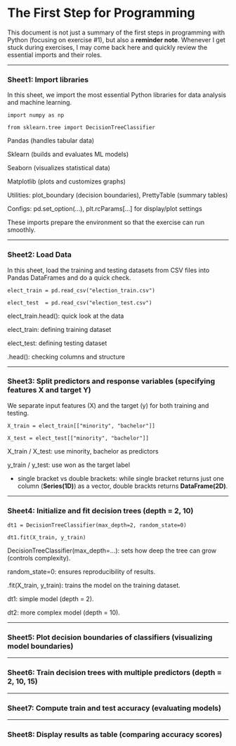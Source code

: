 # The First Step for Programming

This document is not just a summary of the first steps in programming with Python (focusing on exercise #1), but also a **reminder note**.
Whenever I get stuck during exercises, I may come back here and quickly review the essential imports and their roles.

---
### Sheet1: Import libraries

In this sheet, we import the most essential Python libraries for data analysis and machine learning.

`import numpy as np`

`from sklearn.tree import DecisionTreeClassifier`

Pandas (handles tabular data)

Sklearn (builds and evaluates ML models)

Seaborn (visualizes statistical data)

Matplotlib (plots and customizes graphs)

Utilities: plot_boundary (decision boundaries), PrettyTable (summary tables)

Configs: pd.set_option(...), plt.rcParams[...] for display/plot settings

These imports prepare the environment so that the exercise can run smoothly.

---
### Sheet2: Load Data

In this sheet, load the training and testing datasets from CSV files into Pandas DataFrames and do a quick check.

`elect_train = pd.read_csv("election_train.csv")`

`elect_test  = pd.read_csv("election_test.csv")`

elect_train.head(): quick look at the data

elect_train: defining training dataset

elect_test: defining testing dataset

.head(): checking columns and structure


---
### Sheet3: Split predictors and response variables (specifying features X and target Y)

We separate input features (X) and the target (y) for both training and testing.

`X_train = elect_train[["minority", "bachelor"]]`

`X_test = elect_test[["minority", "bachelor"]]`

X_train / X_test: use minority, bachelor as predictors

y_train / y_test: use won as the target label

- single bracket vs double brackets: while single bracket returns just one column (**Series(1D)**) as a vector, double brackts returns **DataFrame(2D)**.

---
### Sheet4: Initialize and fit decision trees (depth = 2, 10)

`dt1 = DecisionTreeClassifier(max_depth=2, random_state=0)`

`dt1.fit(X_train, y_train)`

DecisionTreeClassifier(max_depth=...): sets how deep the tree can grow (controls complexity).

random_state=0: ensures reproducibility of results.

.fit(X_train, y_train): trains the model on the training dataset.

dt1: simple model (depth = 2).

dt2:  more complex model (depth = 10).

---
### Sheet5: Plot decision boundaries of classifiers (visualizing model boundaries)
---
### Sheet6: Train decision trees with multiple predictors (depth = 2, 10, 15)
---
### Sheet7: Compute train and test accuracy (evaluating models)
---
### Sheet8: Display results as table (comparing accuracy scores)
